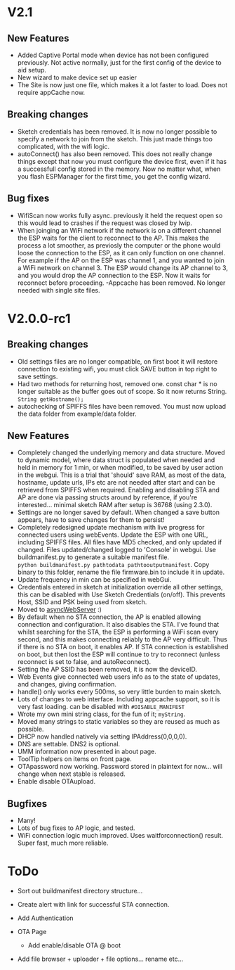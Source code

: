 # V2.1

## New Features
- Added Captive Portal mode when device has not been configured previously.  Not active normally, just for the first config of the device to aid setup.
- New wizard to make device set up easier
- The Site is now just one file, which makes it a lot faster to load.  Does not require appCache now. 

## Breaking changes
- Sketch credentials has been removed.  It is now no longer possible to specify a network to join from the sketch.  This just made things too complicated, with the wifi logic.
- autoConnect() has also been removed.  This does not really change things except that now you must configure the device first, even if it has a successfull config stored in the memory.  Now no matter what, when you flash ESPManager for the first time, you get the config wizard. 

## Bug fixes
- WifiScan now works fully async.  previously it held the request open so this would lead to crashes if the request was closed by lwip. 
- When joinging an WiFi network if the network is on a different channel the ESP waits for the client to reconnect to the AP.  This makes the process a lot smoother, as previosly the computer or the phone would loose the connection to the ESP, as it can only function on one channel.  For example if the AP on the ESP was channel 1, and you wanted to join a WiFi network on channel 3.  The ESP would change its AP channel to 3, and you would drop the AP connection to the ESP.  Now it waits for reconnect before proceeding. 
-Appcache has been removed.  No longer needed with single site files. 



# V2.0.0-rc1

## Breaking changes
- Old settings files are no longer compatible, on first boot it will restore connection to existing wifi, you must click SAVE button in top right to save settings.
- Had two methods for returning host, removed one.  const char * is no longer suitable as the buffer goes out of scope. So it now returns String. `String getHostname();`
- autochecking of SPIFFS files have been removed.  You must now upload the data folder from example/data folder. 

## New Features
- Completely changed the underlying memory and data structure.  Moved to dynamic model, where data struct is populated when needed and held in memory for 1 min, or when modified, to be saved by user action in the webgui.  This is a trial that 'should' save RAM, as most of the data, hostname, update urls, IPs etc are  not needed after start and can be retrieved from SPIFFS when required.  Enabling and disabling STA and AP are done via passing structs around by reference, if you're interested... minimal sketch RAM after setup is 36768 (using 2.3.0).
- Settings are no longer saved by default.  When changed a save button appears, have to save changes for them to persist!
- Completely redesigned update mechanism with live progress for connected users using webEvents. Update the ESP with one URL, including SPIFFS files.  All files have MD5 checked, and only updated if changed.  Files updated/changed logged to 'Console' in webgui. Use buildmanifest.py to generate a suitable manifest file.  
`python buildmanifest.py pathtodata pathtooutputmanifest`.  Copy binary to this folder, rename the file firmware.bin to include it in update.
- Update frequency in min can be specified in webGui.
- Credentials entered in sketch at initialization override all other settings, this can be disabled with Use Sketch Credentials (on/off).  This prevents Host, SSID and PSK being used from sketch.    
- Moved to [asyncWebServer](https://github.com/me-no-dev/ESPAsyncWebServer) :)
- By default when no STA connection, the AP is enabled allowing connection and configuration. It also disables the STA.  I've found that whilst searching for the STA, the ESP is performing a WiFi scan every second, and this makes connecting reliably to the AP very difficult.  Thus if there is no STA on boot, it enables AP.  If STA connection is established on boot, but then lost the ESP will continue to try to reconnect (unless reconnect is set to false, and autoReconnect).
- Setting the AP SSID has been removed, it is now the deviceID.
- Web Events give connected web users info as to the state of updates, and changes, giving confirmation.
- handle() only works every 500ms, so very little burden to main sketch.
- Lots of changes to web interface. Including appcache support, so it is very fast loading. can be disabled with `#DISABLE_MANIFEST`
- Wrote my own mini string class, for the fun of it; `myString`.   
- Moved many strings to static variables so they are reused as much as possible.
- DHCP now handled natively via setting IPAddress(0,0,0,0).
- DNS are settable. DNS2 is optional.
- UMM information now presented in about page.
- ToolTip helpers on items on front page.
- OTApassword now working.  Password stored in plaintext for now... will change when next stable is released.
- Enable disable OTAupload.

## Bugfixes
- Many!
- Lots of bug fixes to AP logic, and tested.
- WiFi connection logic much improved.  Uses waitforconnection() result.  Super fast, much more reliable.

# ToDo

- Sort out buildmanifest directory structure... 

- Create alert with link for successful STA connection.
- Add Authentication

- OTA Page
  - Add enable/disable OTA @ boot

- Add file browser + uploader + file options... rename etc...

